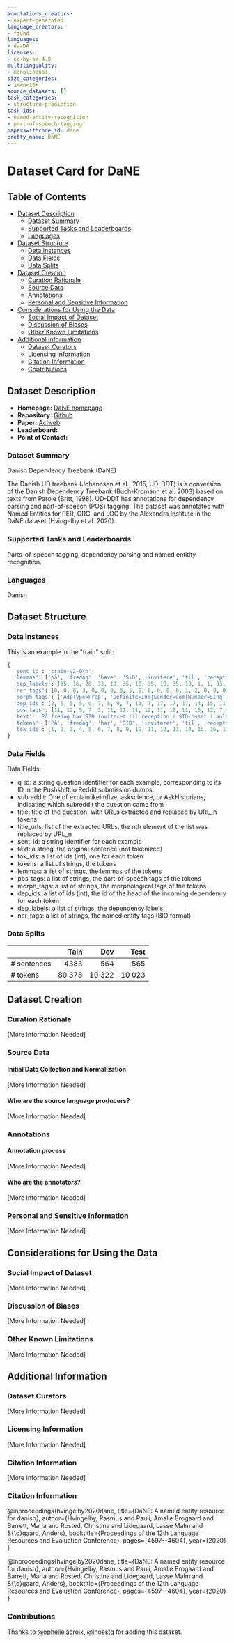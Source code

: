 ```yaml
---
annotations_creators:
- expert-generated
language_creators:
- found
languages:
- da-DA
licenses:
- cc-by-sa-4.0
multilinguality:
- monolingual
size_categories:
- 1K<n<10K
source_datasets: []
task_categories:
- structure-prediction
task_ids:
- named-entity-recognition
- part-of-speech-tagging
paperswithcode_id: dane
pretty_name: DaNE
---
```


# Dataset Card for DaNE

## Table of Contents
- [Dataset Description](#dataset-description)
  - [Dataset Summary](#dataset-summary)
  - [Supported Tasks and Leaderboards](#supported-tasks-and-leaderboards)
  - [Languages](#languages)
- [Dataset Structure](#dataset-structure)
  - [Data Instances](#data-instances)
  - [Data Fields](#data-fields)
  - [Data Splits](#data-splits)
- [Dataset Creation](#dataset-creation)
  - [Curation Rationale](#curation-rationale)
  - [Source Data](#source-data)
  - [Annotations](#annotations)
  - [Personal and Sensitive Information](#personal-and-sensitive-information)
- [Considerations for Using the Data](#considerations-for-using-the-data)
  - [Social Impact of Dataset](#social-impact-of-dataset)
  - [Discussion of Biases](#discussion-of-biases)
  - [Other Known Limitations](#other-known-limitations)
- [Additional Information](#additional-information)
  - [Dataset Curators](#dataset-curators)
  - [Licensing Information](#licensing-information)
  - [Citation Information](#citation-information)
  - [Contributions](#contributions)

## Dataset Description

- **Homepage:** [DaNE homepage](https://danlp-alexandra.readthedocs.io/en/latest/docs/datasets.html#dane)
- **Repository:** [Github](https://github.com/alexandrainst/danlp)
- **Paper:** [Aclweb](https://www.aclweb.org/anthology/2020.lrec-1.565)
- **Leaderboard:**
- **Point of Contact:**

### Dataset Summary

Danish Dependency Treebank (DaNE)

The Danish UD treebank (Johannsen et al., 2015, UD-DDT) is a conversion of the Danish Dependency Treebank (Buch-Kromann et al. 2003) based on texts from Parole (Britt, 1998). UD-DDT has annotations for dependency parsing and part-of-speech (POS) tagging. The dataset was annotated with Named Entities for PER, ORG, and LOC by the Alexandra Institute in the DaNE dataset (Hvingelby et al. 2020). 

### Supported Tasks and Leaderboards

Parts-of-speech tagging, dependency parsing and named entitity recognition.

### Languages

Danish

## Dataset Structure

### Data Instances

This is an example in the "train" split:
```python
{
  'sent_id': 'train-v2-0\n', 
  'lemmas': ['på', 'fredag', 'have', 'SiD', 'invitere', 'til', 'reception', 'i', 'SID-hus', 'i', 'anledning', 'af', 'at', 'formand', 'Kjeld', 'Christensen', 'gå', 'ind', 'i', 'den', 'glad', 'tresser', '.'],
  'dep_labels': [35, 16, 28, 33, 19, 35, 16, 35, 18, 35, 18, 1, 1, 33, 22, 12, 32, 11, 35, 10, 30, 16, 34],
  'ner_tags': [0, 0, 0, 3, 0, 0, 0, 0, 5, 0, 0, 0, 0, 0, 1, 2, 0, 0, 0, 0, 0, 0, 0],
  'morph_tags': ['AdpType=Prep', 'Definite=Ind|Gender=Com|Number=Sing', 'Mood=Ind|Tense=Pres|VerbForm=Fin|Voice=Act', '_', 'Definite=Ind|Number=Sing|Tense=Past|VerbForm=Part', 'AdpType=Prep', 'Definite=Ind|Gender=Com|Number=Sing', 'AdpType=Prep', 'Definite=Def|Gender=Neut|Number=Sing', 'AdpType=Prep', 'Definite=Ind|Gender=Com|Number=Sing', 'AdpType=Prep', '_', 'Definite=Def|Gender=Com|Number=Sing', '_', '_', 'Mood=Ind|Tense=Pres|VerbForm=Fin|Voice=Act', '_', 'AdpType=Prep', 'Number=Plur|PronType=Dem', 'Degree=Pos|Number=Plur', 'Definite=Ind|Gender=Com|Number=Plur', '_'], 
  'dep_ids': [2, 5, 5, 5, 0, 7, 5, 9, 7, 11, 7, 17, 17, 17, 14, 15, 11, 17, 22, 22, 22, 18, 5], 
  'pos_tags': [11, 12, 5, 7, 3, 11, 12, 11, 12, 11, 12, 11, 16, 12, 7, 7, 3, 9, 11, 14, 6, 12, 10], 
  'text': 'På fredag har SID inviteret til reception i SID-huset i anledning af at formanden Kjeld Christensen går ind i de glade tressere.\n', 
  'tokens': ['På', 'fredag', 'har', 'SID', 'inviteret', 'til', 'reception', 'i', 'SID-huset', 'i', 'anledning', 'af', 'at', 'formanden', 'Kjeld', 'Christensen', 'går', 'ind', 'i', 'de', 'glade', 'tressere', '.'], 
  'tok_ids': [1, 2, 3, 4, 5, 6, 7, 8, 9, 10, 11, 12, 13, 14, 15, 16, 17, 18, 19, 20, 21, 22, 23]
}
```

### Data Fields

Data Fields:
  - q_id: a string question identifier for each example, corresponding to its ID in the Pushshift.io Reddit submission dumps.
  - subreddit: One of explainlikeimfive, askscience, or AskHistorians, indicating which subreddit the question came from
  - title: title of the question, with URLs extracted and replaced by URL_n tokens
  - title_urls: list of the extracted URLs, the nth element of the list was replaced by URL_n
  - sent_id: a string identifier for each example
  - text: a string, the original sentence (not tokenized)
  - tok_ids: a list of ids (int), one for each token
  - tokens: a list of strings, the tokens
  - lemmas: a list of strings, the lemmas of the tokens
  - pos_tags: a list of strings, the part-of-speech tags of the tokens
  - morph_tags: a list of strings, the morphological tags of the tokens
  - dep_ids: a list of ids (int), the id of the head of the incoming dependency for each token
  - dep_labels: a list of strings, the dependency labels
  - ner_tags: a list of strings, the named entity tags (BIO format)

### Data Splits

|             |  Tain  |   Dev  |  Test  |
|-------------|-------:|-------:|-------:|
| # sentences |   4383 |    564 |    565 |
| # tokens    | 80 378 | 10 322 | 10 023 |

## Dataset Creation

### Curation Rationale

[More Information Needed]

### Source Data

#### Initial Data Collection and Normalization

[More Information Needed]

#### Who are the source language producers?

[More Information Needed]

### Annotations

#### Annotation process

[More Information Needed]

#### Who are the annotators?

[More Information Needed]

### Personal and Sensitive Information

[More Information Needed]

## Considerations for Using the Data

### Social Impact of Dataset

[More Information Needed]

### Discussion of Biases

[More Information Needed]

### Other Known Limitations

[More Information Needed]

## Additional Information

### Dataset Curators

[More Information Needed]

### Licensing Information

[More Information Needed]

### Citation Information

[More Information Needed]

### Citation Information

@inproceedings{hvingelby2020dane,
  title={DaNE: A named entity resource for danish},
  author={Hvingelby, Rasmus and Pauli, Amalie Brogaard and Barrett, Maria and Rosted, Christina and Lidegaard, Lasse Malm and S{\o}gaard, Anders},
  booktitle={Proceedings of the 12th Language Resources and Evaluation Conference},
  pages={4597--4604},
  year={2020}
}

@inproceedings{hvingelby2020dane,
  title={DaNE: A named entity resource for danish},
  author={Hvingelby, Rasmus and Pauli, Amalie Brogaard and Barrett, Maria and Rosted, Christina and Lidegaard, Lasse Malm and S{\o}gaard, Anders},
  booktitle={Proceedings of the 12th Language Resources and Evaluation Conference},
  pages={4597--4604},
  year={2020}
}

### Contributions

Thanks to [@ophelielacroix](https://github.com/ophelielacroix), [@lhoestq](https://github.com/lhoestq) for adding this dataset.
